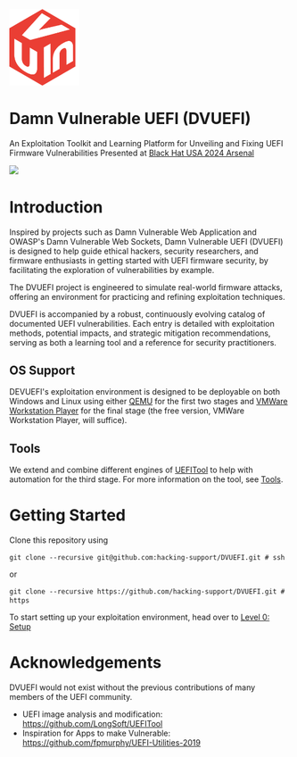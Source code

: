 <img src="docs/media/DVUEFILogo.png" width="125">

# Damn Vulnerable UEFI (DVUEFI)

An Exploitation Toolkit and Learning Platform for Unveiling and Fixing UEFI Firmware Vulnerabilities
Presented at [Black Hat USA 2024 Arsenal](https://www.blackhat.com/us-24/arsenal/schedule/index.html#damn-vulnerable-uefi-dvuefi-an-exploitation-toolkit-and-learning-platform-for-unveiling-and-fixing-uefi-firmware-vulnerabilities-39058)

![](./docs/img/dvuefi.png)

# Introduction
Inspired by projects such as Damn Vulnerable Web Application and OWASP's Damn Vulnerable Web Sockets, Damn Vulnerable UEFI (DVUEFI) is designed to help guide ethical hackers, security researchers, and firmware enthusiasts in getting started with UEFI firmware security, by facilitating the exploration of vulnerabilities by example.

The DVUEFI project is engineered to simulate real-world firmware attacks, offering an environment for practicing and refining exploitation techniques.

DVUEFI is accompanied by a robust, continuously evolving catalog of documented UEFI vulnerabilities.
Each entry is detailed with exploitation methods, potential impacts, and strategic mitigation recommendations, serving as both a learning tool and a reference for security practitioners.


## OS Support
DEVUEFI's exploitation environment is designed to be deployable on both Windows and Linux using either [QEMU](https://www.qemu.org/) for the first two stages and [VMWare Workstation Player](https://www.vmware.com/products/workstation-player/workstation-player-evaluation.html) for the final stage (the free version, VMWare Workstation Player, will suffice).

## Tools
We extend and combine different engines of [UEFITool](https://github.com/LongSoft/UEFITool) to help with automation for the third stage.
For more information on the tool, see [Tools](./tools/README.md).

# Getting Started
Clone this repository using

```console
git clone --recursive git@github.com:hacking-support/DVUEFI.git # ssh
```

or

```console
git clone --recursive https://github.com/hacking-support/DVUEFI.git # https
```

To start setting up your exploitation environment, head over to [Level 0: Setup](./docs/0-environment-setup/README.md)

# Acknowledgements
DVUEFI would not exist without the previous contributions of many members of the UEFI community.

* UEFI image analysis and modification: https://github.com/LongSoft/UEFITool
* Inspiration for Apps to make Vulnerable: https://github.com/fpmurphy/UEFI-Utilities-2019
